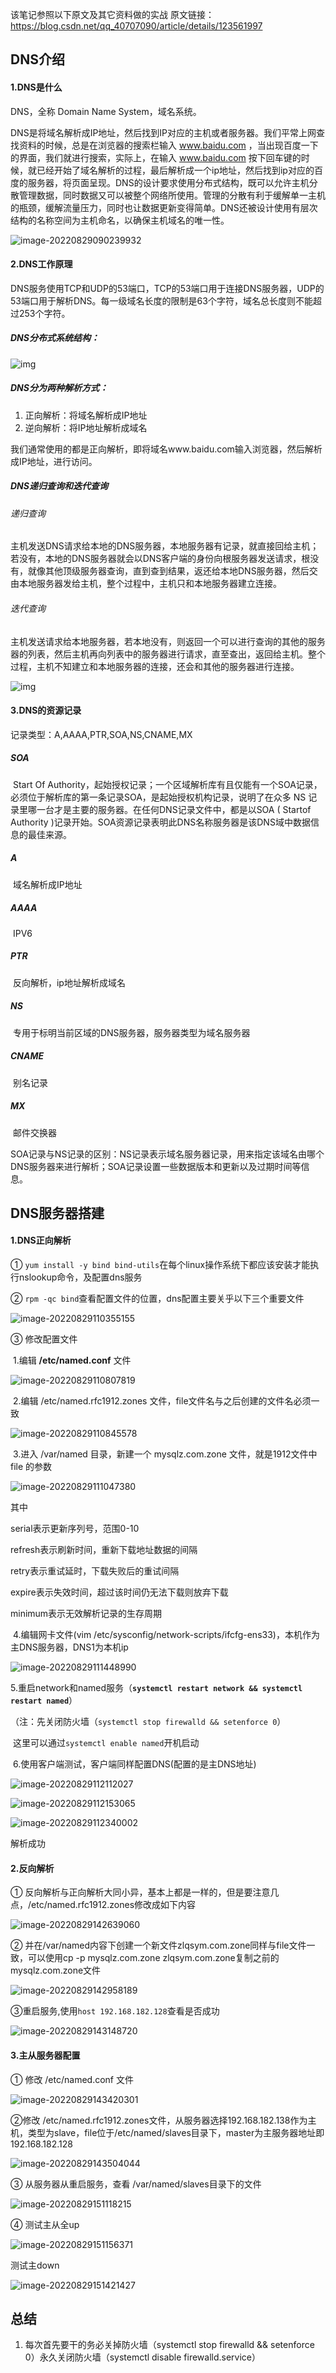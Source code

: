 该笔记参照以下原文及其它资料做的实战
原文链接：https://blog.csdn.net/qq_40707090/article/details/123561997

## DNS介绍

#### 1.DNS是什么

DNS，全称 Domain Name System，域名系统。

DNS是将域名解析成IP地址，然后找到IP对应的主机或者服务器。我们平常上网查找资料的时候，总是在浏览器的搜索栏输入 www.baidu.com ，当出现百度一下的界面，我们就进行搜索，实际上，在输入 www.baidu.com 按下回车键的时候，就已经开始了域名解析的过程，最后解析成一个ip地址，然后找到ip对应的百度的服务器，将页面呈现。DNS的设计要求使用分布式结构，既可以允许主机分散管理数据，同时数据又可以被整个网络所使用。管理的分散有利于缓解单一主机的瓶颈，缓解流量压力，同时也让数据更新变得简单。DNS还被设计使用有层次结构的名称空间为主机命名，以确保主机域名的唯一性。


![image-20220829090239932](D:\笔记\note\DNS服务器配置\image-20220829090239932.png)

#### 2.DNS工作原理

DNS服务使用TCP和UDP的53端口，TCP的53端口用于连接DNS服务器，UDP的53端口用于解析DNS。每一级域名长度的限制是63个字符，域名总长度则不能超过253个字符。

##### DNS分布式系统结构：

![img](D:\笔记\note\DNS服务器配置\watermark,type_d3F5LXplbmhlaQ,shadow_50,text_Q1NETiBA5LiA5b-15Y675q6H,size_20,color_FFFFFF,t_70,g_se,x_16.png)

##### DNS分为两种解析方式：

1. 正向解析：将域名解析成IP地址
2. 逆向解析：将IP地址解析成域名

我们通常使用的都是正向解析，即将域名www.baidu.com输入浏览器，然后解析成IP地址，进行访问。

##### DNS递归查询和迭代查询

###### 递归查询

​		主机发送DNS请求给本地的DNS服务器，本地服务器有记录，就直接回给主机；若没有，本地的DNS服务器就会以DNS客户端的身份向根服务器发送请求，根没有，就像其他顶级服务器查询，直到查到结果，返还给本地DNS服务器，然后交由本地服务器发给主机，整个过程中，主机只和本地服务器建立连接。

###### 迭代查询

​		主机发送请求给本地服务器，若本地没有，则返回一个可以进行查询的其他的服务器的列表，然后主机再向列表中的服务器进行请求，直至查出，返回给主机。整个过程，主机不知建立和本地服务器的连接，还会和其他的服务器进行连接。

![img](D:\笔记\note\DNS服务器配置\watermark,type_d3F5LXplbmhlaQ,shadow_50,text_Q1NETiBA5LiA5b-15Y675q6H,size_18,color_FFFFFF,t_70,g_se,x_16.png)

#### 3.DNS的资源记录

记录类型：A,AAAA,PTR,SOA,NS,CNAME,MX

##### SOA

​		Start Of Authority，起始授权记录；一个区域解析库有且仅能有一个SOA记录，必须位于解析库的第一条记录SOA，是起始授权机构记录，说明了在众多 NS 记录里哪一台才是主要的服务器。在任何DNS记录文件中，都是以SOA ( Startof Authority )记录开始。SOA资源记录表明此DNS名称服务器是该DNS域中数据信息的最佳来源。

##### A

​		域名解析成IP地址

##### AAAA

​		IPV6

##### PTR

​		反向解析，ip地址解析成域名

##### NS

​		专用于标明当前区域的DNS服务器，服务器类型为域名服务器

##### CNAME

​		别名记录

##### MX

​		邮件交换器

SOA记录与NS记录的区别：NS记录表示域名服务器记录，用来指定该域名由哪个DNS服务器来进行解析；SOA记录设置一些数据版本和更新以及过期时间等信息。

## DNS服务器搭建

#### 1.DNS正向解析

① `yum install -y bind bind-utils`在每个linux操作系统下都应该安装才能执行nslookup命令，及配置dns服务

② `rpm -qc bind`查看配置文件的位置，dns配置主要关乎以下三个重要文件

![image-20220829110355155](D:\笔记\note\DNS服务器配置\image-20220829110355155.png)

③ 修改配置文件

​		1.编辑 **/etc/named.conf** 文件

![image-20220829110807819](D:\笔记\note\DNS服务器配置\image-20220829110807819.png)

​		2.编辑 /etc/named.rfc1912.zones 文件，file文件名与之后创建的文件名必须一致

![image-20220829110845578](D:\笔记\note\DNS服务器配置\image-20220829110845578.png)

​		3.进入 /var/named 目录，新建一个 mysqlz.com.zone 文件，就是1912文件中 file 的参数

![image-20220829111047380](D:\笔记\note\DNS服务器配置\image-20220829111047380.png)

其中

serial表示更新序列号，范围0-10

refresh表示刷新时间，重新下载地址数据的间隔

retry表示重试延时，下载失败后的重试间隔

expire表示失效时间，超过该时间仍无法下载则放弃下载

minimum表示无效解析记录的生存周期

​		4.编辑网卡文件(vim /etc/sysconfig/network-scripts/ifcfg-ens33)，本机作为主DNS服务器，DNS1为本机ip

![image-20220829111448990](D:\笔记\note\DNS服务器配置\image-20220829111448990.png)

​		5.重启network和named服务（**`systemctl restart network && systemctl restart named`**）

​		（注：先关闭防火墙（`systemctl stop firewalld && setenforce 0`）

​		这里可以通过`systemctl enable named`开机启动

​		6.使用客户端测试，客户端同样配置DNS(配置的是主DNS地址)

![image-20220829112112027](D:\笔记\note\DNS服务器配置\image-20220829112112027.png)

![image-20220829112153065](D:\笔记\note\DNS服务器配置\image-20220829112153065.png)

![image-20220829112340002](D:\笔记\note\DNS服务器配置\image-20220829112340002.png)

解析成功

#### 2.反向解析

① 反向解析与正向解析大同小异，基本上都是一样的，但是要注意几点，/etc/named.rfc1912.zones修改成如下内容

![image-20220829142639060](D:\笔记\note\DNS服务器配置\image-20220829142639060.png)

② 并在/var/named内容下创建一个新文件zlqsym.com.zone同样与file文件一致，可以使用cp -p mysqlz.com.zone zlqsym.com.zone复制之前的mysqlz.com.zone文件

![image-20220829142958189](D:\笔记\note\DNS服务器配置\image-20220829142958189.png)

③重启服务,使用`host 192.168.182.128`查看是否成功

![image-20220829143148720](D:\笔记\note\DNS服务器配置\image-20220829143148720.png)

#### 3.主从服务器配置

① 修改 /etc/named.conf 文件

![image-20220829143420301](D:\笔记\note\DNS服务器配置\image-20220829143420301.png)

②修改 /etc/named.rfc1912.zones文件，从服务器选择192.168.182.138作为主机，类型为slave，file位于/etc/named/slaves目录下，master为主服务器地址即192.168.182.128

![image-20220829143504044](D:\笔记\note\DNS服务器配置\image-20220829143504044.png)

③ 从服务器从重启服务，查看 /var/named/slaves目录下的文件

![image-20220829151118215](D:\笔记\note\DNS服务器配置\image-20220829151118215.png)

④ 测试主从全up

![image-20220829151156371](D:\笔记\note\DNS服务器配置\image-20220829151156371.png)

  测试主down

![image-20220829151421427](D:\笔记\note\DNS服务器配置\image-20220829151421427.png)

## 总结

1. 每次首先要干的务必关掉防火墙（systemctl stop firewalld && setenforce 0）永久关闭防火墙（systemctl disable firewalld.service）
